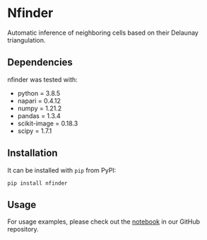 # Nfinder
Automatic inference of neighboring cells based on their Delaunay triangulation.

## Dependencies 
nfinder was tested with:

- python = 3.8.5
- napari = 0.4.12
- numpy = 1.21.2
- pandas = 1.3.4
- scikit-image = 0.18.3
- scipy = 1.7.1


## Installation

It can be installed with `pip` from PyPI:

```
pip install nfinder
```


## Usage
For usage examples, please check out the [notebook](https://github.com/santi-rodriguez/nfinder/blob/main/examples.ipynb) in our GitHub repository.



